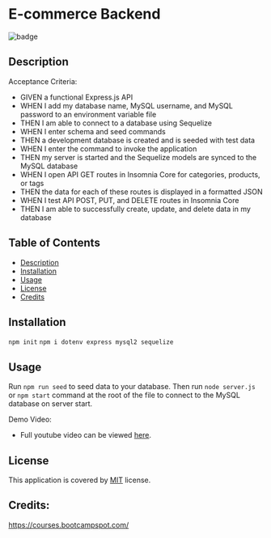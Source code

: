 # E-commerce Backend

![badge](https://img.shields.io/badge/license-MIT-brightgreen)

  ## Description
  Acceptance Criteria:
  
 - GIVEN a functional Express.js API
 - WHEN I add my database name, MySQL username, and MySQL password to an environment variable file
 - THEN I am able to connect to a database using Sequelize
 - WHEN I enter schema and seed commands
 - THEN a development database is created and is seeded with test data
 - WHEN I enter the command to invoke the application
 - THEN my server is started and the Sequelize models are synced to the MySQL database
 - WHEN I open API GET routes in Insomnia Core for categories, products, or tags
 - THEN the data for each of these routes is displayed in a formatted JSON
 - WHEN I test API POST, PUT, and DELETE routes in Insomnia Core
 - THEN I am able to successfully create, update, and delete data in my database

  ## Table of Contents
  - [Description](#description)
  - [Installation](#installation)
  - [Usage](#usage)
  - [License](#license)
  - [Credits](#credits)
  ## Installation
  `npm init`
  `npm i dotenv express mysql2 sequelize`

  ## Usage
  Run `npm run seed` to seed data to your database.
  Then run `node server.js` or `npm start` command at the root of the file to connect to the MySQL database on server start.

  Demo Video:

  - Full youtube video can be viewed [here](https://youtu.be/Zqm2mlsYrYY).
  
  ## License
  This application is covered by [MIT](https://opensource.org/licenses/MIT) license. 
  
  ## Credits: 
  https://courses.bootcampspot.com/